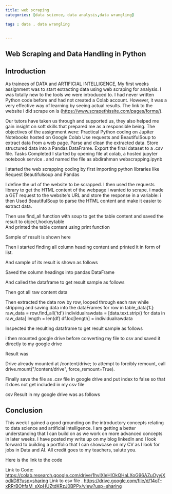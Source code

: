 ```yaml
---
title: web scraping
categories: [data science, data analysis,data wrangling]

tags : data , data wrangling


---
```

## Web Scraping and Data Handling in Python

## Introduction
As trainees of DATA and ARTIFICIAL INTELLIGENCE, My first weeks assignment was to start extracting data using web scraping for analysis. I was totally new to the tools we were introduced to. I had never written Python code before and had not created a Colab account. However, it was a very effective way of learning by seeing actual results.
The link to the website i did scrape on is (https://www.scrapethissite.com/pages/forms/).

Our tutors have taken us through and supported us, they also helped me gain insight on soft skills that prepared me as a responsible being.
The objectives of the assignment were:
Practical Python coding on Jupiter Notebooks hosted on Google Colab
Use requests and BeautifulSoup to extract data from a web page.
Parse and clean the extracted data.
Store structured data into a Pandas DataFrame.
Export the final dataset to a .csv file.
Tasks Completed
I started by opening file at colab, a hosted jupyter notebook service . and named the file as abdirahman webscrapping.ipynb

 
I started the web scrapping coding by first importing python libraries like 
Request
Beautifulsoup  and
Pandas

I define the url of the website to be scrapped.
I then used the requests library to get the HTML content of the webpage i wanted to scrape. i made a GET request to the website's URL and store the response in a variable:
 i then Used BeautifulSoup to parse the HTML content and make it easier to extract data.





Then use find_all  function with soup to get the table content and saved the result to object,hockeytable  
And  printed the table content using print function





 Sample of result is shown here 



Then i started finding all column heading content and printed it in form of list.



And sample of its result is shown as follows



Saved the column headings into pandas DataFrame



And called the dataframe to get result sample as follows







Then got all raw content data

Then extracted the data row by row, looped through each raw  while stripping and saving data into the dataFrames
for row in table_data[1:]:
  raw_data = row.find_all('td')
  individualrawdata = [data.text.strip() for data in raw_data]
  length = len(df)
  df.loc[length] =  individualrawdata



Inspected the resulting dataframe to get result sample as follows



i then mounted google drive before converting my file to csv and saved it directly to my google drive

Result was 


Drive already mounted at /content/drive; to attempt to forcibly remount, call drive.mount("/content/drive", force_remount=True).




Finally save the file as .csv file in google drive and put index to false so that it does not get included in my csv file





csv Result in my google drive was as follows



## Conclusion
This week I gained a good grounding on the introductory concepts relating to data science and artificial intelligence. I am getting a better understanding that I can build on as we work on more advanced concepts in later weeks. I have posted my write up on my blog linkedln and I look forward to building a portfolio that I can showcase on my CV as I look for jobs in Data and AI.
All credit goes to my teachers, salute you.




Here is the link to the code


Link to Code: https://colab.research.google.com/drive/1hyIXleHlOkQHaLXoG96AZuOyyjXodkD8?usp=sharing
Link to csv file .
https://drive.google.com/file/d/14oT-xRRrBOhfaM_sXpHUZtdKRzJ0BPPx/view?usp=sharing


